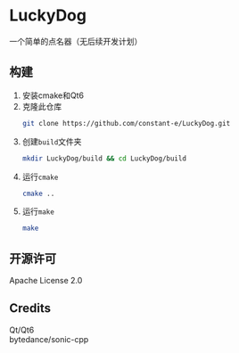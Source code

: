 # LuckyDog
一个简单的点名器（无后续开发计划）

## 构建
1. 安装cmake和Qt6
2. 克隆此仓库
    ```bash
    git clone https://github.com/constant-e/LuckyDog.git
    ```
3. 创建`build`文件夹
    ```bash
    mkdir LuckyDog/build && cd LuckyDog/build
    ```
4. 运行`cmake`
   ```bash
   cmake ..
   ```
5. 运行`make`
    ```bash
    make
    ```

## 开源许可
Apache License 2.0

## Credits
Qt/Qt6  
bytedance/sonic-cpp
